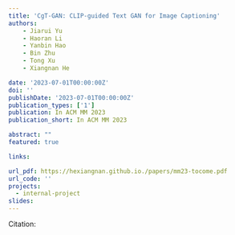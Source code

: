 ```yaml
---
title: 'CgT-GAN: CLIP-guided Text GAN for Image Captioning'
authors:
	- Jiarui Yu
	- Haoran Li
	- Yanbin Hao
	- Bin Zhu
	- Tong Xu 
	- Xiangnan He

date: '2023-07-01T00:00:00Z'
doi: ''
publishDate: '2023-07-01T00:00:00Z'
publication_types: ['1']
publication: In ACM MM 2023 
publication_short: In ACM MM 2023 

abstract: ""
featured: true

links:

url_pdf: https://hexiangnan.github.io./papers/mm23-tocome.pdf
url_code: ''
projects:
  - internal-project
slides:
---
```




Citation:
